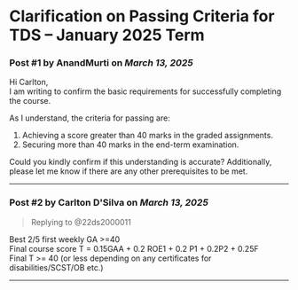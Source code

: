 # Clarification on Passing Criteria for TDS – January 2025 Term

### Post #1 by **AnandMurti** on *March 13, 2025*
Hi Carlton,  
I am writing to confirm the basic requirements for successfully completing the course.

As I understand, the criteria for passing are:

1. Achieving a score greater than 40 marks in the graded assignments.
2. Securing more than 40 marks in the end-term examination.

Could you kindly confirm if this understanding is accurate? Additionally, please let me know if there are any other prerequisites to be met.

---

### Post #2 by **Carlton D'Silva** on *March 13, 2025*
> Replying to @22ds2000011

Best 2/5 first weekly GA >=40  
Final course score T = 0.15GAA + 0.2 ROE1 + 0.2 P1 + 0.2P2 + 0.25F  
Final T >= 40 (or less depending on any certificates for disabilities/SCST/OB etc.)

---
